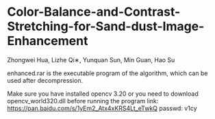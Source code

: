 # Color-Balance-and-Contrast-Stretching-for-Sand-dust-Image-Enhancement
Zhongwei Hua, Lizhe Qi∗, Yunquan Sun, Min Guan, Hao Su


enhanced.rar is the executable program of the algorithm, which can be used after decompression.

Make sure you have installed opencv 3.20 or you need to download opencv_world320.dll before running the program 
link: https://pan.baidu.com/s/1yEm2_Atx4xKRS4Lt_eTwkQ   passwd: v1cy 
